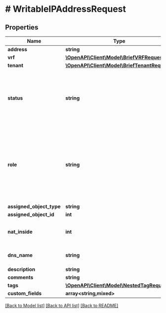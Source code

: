 # # WritableIPAddressRequest

## Properties

Name | Type | Description | Notes
------------ | ------------- | ------------- | -------------
**address** | **string** |  |
**vrf** | [**\OpenAPI\Client\Model\BriefVRFRequest**](BriefVRFRequest.md) |  | [optional]
**tenant** | [**\OpenAPI\Client\Model\BriefTenantRequest**](BriefTenantRequest.md) |  | [optional]
**status** | **string** | The operational status of this IP  * &#x60;active&#x60; - Active * &#x60;reserved&#x60; - Reserved * &#x60;deprecated&#x60; - Deprecated * &#x60;dhcp&#x60; - DHCP * &#x60;slaac&#x60; - SLAAC | [optional]
**role** | **string** | The functional role of this IP  * &#x60;loopback&#x60; - Loopback * &#x60;secondary&#x60; - Secondary * &#x60;anycast&#x60; - Anycast * &#x60;vip&#x60; - VIP * &#x60;vrrp&#x60; - VRRP * &#x60;hsrp&#x60; - HSRP * &#x60;glbp&#x60; - GLBP * &#x60;carp&#x60; - CARP | [optional]
**assigned_object_type** | **string** |  | [optional]
**assigned_object_id** | **int** |  | [optional]
**nat_inside** | **int** | The IP for which this address is the \&quot;outside\&quot; IP | [optional]
**dns_name** | **string** | Hostname or FQDN (not case-sensitive) | [optional]
**description** | **string** |  | [optional]
**comments** | **string** |  | [optional]
**tags** | [**\OpenAPI\Client\Model\NestedTagRequest[]**](NestedTagRequest.md) |  | [optional]
**custom_fields** | **array<string,mixed>** |  | [optional]

[[Back to Model list]](../../README.md#models) [[Back to API list]](../../README.md#endpoints) [[Back to README]](../../README.md)
